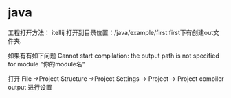 # java

工程打开方法：
itellij 打开到目录位置：/java/example/first
first下有创建out文件夹.


如果有有如下问题
 Cannot start compilation: the output path is not specified for module "你的module名"
 
打开 File ->Project Structure ->Project Settings -> Project ->  Project compiler output 进行设置 